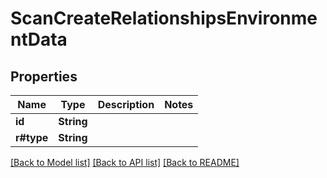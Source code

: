 # ScanCreateRelationshipsEnvironmentData

## Properties

Name | Type | Description | Notes
------------ | ------------- | ------------- | -------------
**id** | **String** |  | 
**r#type** | **String** |  | 

[[Back to Model list]](../README.md#documentation-for-models) [[Back to API list]](../README.md#documentation-for-api-endpoints) [[Back to README]](../README.md)


